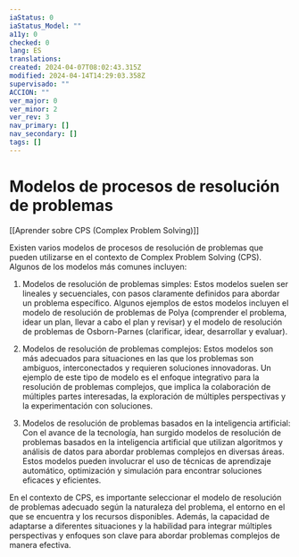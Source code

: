 ```yaml
---
iaStatus: 0
iaStatus_Model: ""
a11y: 0
checked: 0
lang: ES
translations: 
created: 2024-04-07T08:02:43.315Z
modified: 2024-04-14T14:29:03.358Z
supervisado: ""
ACCION: ""
ver_major: 0
ver_minor: 2
ver_rev: 3
nav_primary: []
nav_secondary: []
tags: []
---
```

# Modelos de procesos de resolución de problemas

[[Aprender sobre CPS (Complex Problem Solving)]]

Existen varios modelos de procesos de resolución de problemas que pueden utilizarse en el contexto de Complex Problem Solving (CPS). Algunos de los modelos más comunes incluyen:

1. Modelos de resolución de problemas simples: Estos modelos suelen ser lineales y secuenciales, con pasos claramente definidos para abordar un problema específico. Algunos ejemplos de estos modelos incluyen el modelo de resolución de problemas de Polya (comprender el problema, idear un plan, llevar a cabo el plan y revisar) y el modelo de resolución de problemas de Osborn-Parnes (clarificar, idear, desarrollar y evaluar).

2. Modelos de resolución de problemas complejos: Estos modelos son más adecuados para situaciones en las que los problemas son ambiguos, interconectados y requieren soluciones innovadoras. Un ejemplo de este tipo de modelo es el enfoque integrativo para la resolución de problemas complejos, que implica la colaboración de múltiples partes interesadas, la exploración de múltiples perspectivas y la experimentación con soluciones.

3. Modelos de resolución de problemas basados en la inteligencia artificial: Con el avance de la tecnología, han surgido modelos de resolución de problemas basados en la inteligencia artificial que utilizan algoritmos y análisis de datos para abordar problemas complejos en diversas áreas. Estos modelos pueden involucrar el uso de técnicas de aprendizaje automático, optimización y simulación para encontrar soluciones eficaces y eficientes.

En el contexto de CPS, es importante seleccionar el modelo de resolución de problemas adecuado según la naturaleza del problema, el entorno en el que se encuentra y los recursos disponibles. Además, la capacidad de adaptarse a diferentes situaciones y la habilidad para integrar múltiples perspectivas y enfoques son clave para abordar problemas complejos de manera efectiva.
